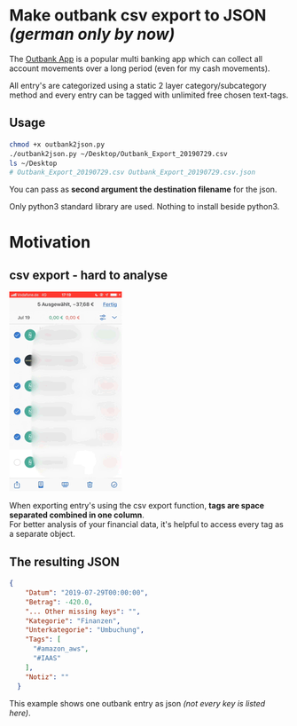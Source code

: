 # Make outbank csv export to JSON _(german only  by now)_
 
 The [Outbank App][1] is a popular multi banking app which can collect all account movements over a 
 long period (even for my cash movements).
 
 All entry's are categorized using a static 2 layer category/subcategory method and 
 every entry can be tagged with unlimited free chosen text-tags.
 
 ## Usage
 ```Bash
 chmod +x outbank2json.py 
 ./outbank2json.py ~/Desktop/Outbank_Export_20190729.csv
 ls ~/Desktop
 # Outbank_Export_20190729.csv Outbank_Export_20190729.csv.json
 ```
 You can pass as **second argument the destination filename** for the json.
 
 Only python3 standard library are used. Nothing to install beside python3.
 
 # Motivation
 ## csv export - hard to analyse
 ![](images/CsvFromApp.gif)
 
 When exporting entry's using the csv export function, **tags are space separated combined in one column**.  
 For better analysis of your financial data, it's helpful to access every tag as a separate object.
 
 ## The resulting JSON
````JSON
{
    "Datum": "2019-07-29T00:00:00",
    "Betrag": -420.0,
    "... Other missing keys": "",
    "Kategorie": "Finanzen",
    "Unterkategorie": "Umbuchung",
    "Tags": [
      "#amazon_aws",
      "#IAAS"
    ],
    "Notiz": ""
  }
```` 
This example shows one outbank entry as json _(not every key is listed here)_. 

[1]: https://outbankapp.com
